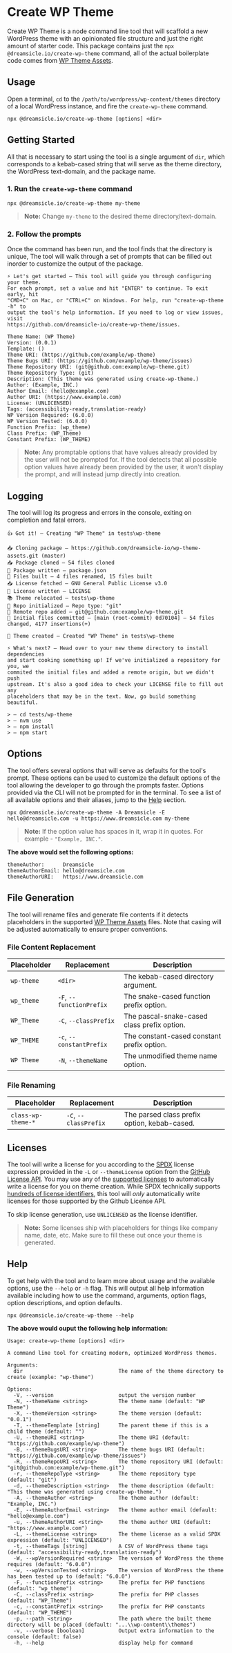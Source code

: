 # Create WP Theme

Create WP Theme is a node command line tool that will scaffold a new WordPress theme with an opinionated file structure and just the right amount of starter code. This package contains just the `npx @dreamsicle.io/create-wp-theme` command, all of the actual boilerplate code comes from [WP Theme Assets](https://github.com/dreamsicle-io/wp-theme-assets).

## Usage

Open a terminal, `cd` to the `/path/to/wordpress/wp-content/themes` directory of a local WordPress instance, and fire the `create-wp-theme` command.

```shell 
npx @dreamsicle.io/create-wp-theme [options] <dir>
```

## Getting Started

All that is necessary to start using the tool is a single argument of `dir`, which corresponds to a kebab-cased string that will serve as the theme directory, the WordPress text-domain, and the package name.

### 1. Run the `create-wp-theme` command

```shell
npx @dreamsicle.io/create-wp-theme my-theme
```

> **Note:** Change `my-theme` to the desired theme directory/text-domain.

### 2. Follow the prompts

Once the command has been run, and the tool finds that the directory is unique, The tool will walk through a set of prompts that can be filled out inorder to customize the output of the package. 

```
⚡ Let's get started ― This tool will guide you through configuring your theme.
For each prompt, set a value and hit "ENTER" to continue. To exit early, hit
"CMD+C" on Mac, or "CTRL+C" on Windows. For help, run "create-wp-theme -h" to
output the tool's help information. If you need to log or view issues, visit
https://github.com/dreamsicle-io/create-wp-theme/issues.

Theme Name: (WP Theme)
Version: (0.0.1) 
Template: () 
Theme URI: (https://github.com/example/wp-theme) 
Theme Bugs URI: (https://github.com/example/wp-theme/issues) 
Theme Repository URI: (git@github.com:example/wp-theme.git) 
Theme Repository Type: (git) 
Description: (This theme was generated using create-wp-theme.) 
Author: (Example, INC.) 
Author Email: (hello@example.com) 
Author URI: (https://www.example.com) 
License: (UNLICENSED) 
Tags: (accessibility-ready,translation-ready) 
WP Version Required: (6.0.0) 
WP Version Tested: (6.0.0) 
Function Prefix: (wp_theme) 
Class Prefix: (WP_Theme) 
Constant Prefix: (WP_THEME)
```

> **Note:** Any promptable options that have values already provided by the user will not be prompted for. If the tool detects that all possible option values have already been provided by the user, it won't display the prompt, and will instead jump directly into creation.

## Logging

The tool will log its progress and errors in the console, exiting on completion and fatal errors.

```
👍 Got it! ― Creating "WP Theme" in tests\wp-theme

📥 Cloning package ― https://github.com/dreamsicle-io/wp-theme-assets.git (master)
📥 Package cloned ― 54 files cloned
🔨 Package written ― package.json
🔨 Files built ― 4 files renamed, 15 files built
📥 License fetched ― GNU General Public License v3.0
📄 License written ― LICENSE
📚 Theme relocated ― tests\wp-theme
📁 Repo initialized ― Repo type: "git"
🔗 Remote repo added ― git@github.com:example/wp-theme.git
💾 Initial files committed ― [main (root-commit) 0d70104] ― 54 files changed, 4177 insertions(+)

🚀 Theme created ― Created "WP Theme" in tests\wp-theme

⚡ What's next? ― Head over to your new theme directory to install dependencies
and start cooking something up! If we've initialized a repository for you, we
commited the initial files and added a remote origin, but we didn't push
upstream. It's also a good idea to check your LICENSE file to fill out any
placeholders that may be in the text. Now, go build something beautiful.

> ― cd tests/wp-theme
> ― nvm use
> ― npm install
> ― npm start
```

## Options

The tool offers several options that will serve as defaults for the tool's prompt. These options can be used to customize the default options of the tool allowing the developer to go through the prompts faster. Options provided via the CLI will not be prompted for in the terminal. To see a list of all available options and their aliases, jump to the [Help](#help) section.

```shell 
npx @dreamsicle.io/create-wp-theme -A Dreamsicle -E hello@dreamsicle.com -u https://www.dreamsicle.com my-theme
```

> **Note:** If the option value has spaces in it, wrap it in quotes. For example - `"Example, INC."`.

**The above would set the following options:**

```
themeAuthor:      Dreamsicle
themeAuthorEmail: hello@dreamsicle.com
themeAuthorURI:   https://www.dreamsicle.com
```

## File Generation

The tool will rename files and generate file contents if it detects placeholders in the supported [WP Theme Assets](https://github.com/dreamsicle-io/wp-theme-assets) files. Note that casing will be adjusted automatically to ensure proper conventions.

### File Content Replacement

| Placeholder | Replacement              | Description                                 |
| ----------- | ------------------------ | ------------------------------------------- | 
| `wp-theme`  | `<dir>`                  | The kebab-cased directory argument.         |
| `wp_theme`  | `-F`, `--functionPrefix` | The snake-cased function prefix option.     |
| `WP_Theme`  | `-C`, `--classPrefix`    | The pascal-snake-cased class prefix option. |
| `WP_THEME`  | `-c`, `--constantPrefix` | The constant-cased constant prefix option.  |
| `WP Theme`  | `-N`, `--themeName`      | The unmodified theme name option.           |

### File Renaming

| Placeholder        | Replacement           | Description                                  |
| ------------------ | --------------------- | -------------------------------------------- | 
| `class-wp-theme-*` | `-C`, `--classPrefix` | The parsed class prefix option, kebab-cased. |

## Licenses

The tool will write a license for you according to the [SPDX](https://spdx.dev/) license expression provided in the `-L` or `--themeLicense` option from the [GitHub License API](https://docs.github.com/en/rest/licenses/licenses). You may use any of the [supported licenses](https://api.github.com/licenses?per_page=1000&page=1) to automatically write a license for you on theme creation. While SPDX technically supports [hundreds of license identifiers](https://spdx.org/licenses/), this tool will _only_ automatically write licenses for those supported by the Github License API.

To skip license generation, use `UNLICENSED` as the license identifier.

> **Note:** Some licenses ship with placeholders for things like company name, date, etc. Make sure to fill these out once your theme is generated.

## Help

To get help with the tool and to learn more about usage and the available options, use the `--help` or `-h` flag. This will output all help information available including how to use the command, arguments, option flags, option descriptions, and option defaults.

```shell
npx @dreamsicle.io/create-wp-theme --help
```

**The above would ouput the following help information:**

```
Usage: create-wp-theme [options] <dir>

A command line tool for creating modern, optimized WordPress themes.

Arguments:
  dir                               The name of the theme directory to create (example: "wp-theme")

Options:
  -V, --version                     output the version number
  -N, --themeName <string>          The theme name (default: "WP Theme")
  -X, --themeVersion <string>       The theme version (default: "0.0.1")
  -T, --themeTemplate [string]      The parent theme if this is a child theme (default: "")
  -U, --themeURI <string>           The theme URI (default: "https://github.com/example/wp-theme")
  -B, --themeBugsURI <string>       The theme bugs URI (default: "https://github.com/example/wp-theme/issues")
  -R, --themeRepoURI <string>       The theme repository URI (default: "git@github.com:example/wp-theme.git")
  -r, --themeRepoType <string>      The theme repository type (default: "git")
  -d, --themeDescription <string>   The theme description (default: "This theme was generated using create-wp-theme.")
  -A, --themeAuthor <string>        The theme author (default: "Example, INC.")
  -E, --themeAuthorEmail <string>   The theme author email (default: "hello@example.com")
  -u, --themeAuthorURI <string>     The theme author URI (default: "https://www.example.com")
  -L, --themeLicense <string>       The theme license as a valid SPDX expression (default: "UNLICENSED")
  -t, --themeTags [string]          A CSV of WordPress theme tags (default: "accessibility-ready,translation-ready")
  -W, --wpVersionRequired <string>  The version of WordPress the theme requires (default: "6.0.0")
  -w, --wpVersionTested <string>    The version of WordPress the theme has been tested up to (default: "6.0.0")
  -F, --functionPrefix <string>     The prefix for PHP functions (default: "wp_theme")
  -C, --classPrefix <string>        The prefix for PHP classes (default: "WP_Theme")
  -c, --constantPrefix <string>     The prefix for PHP constants (default: "WP_THEME")
  -p, --path <string>               The path where the built theme directory will be placed (default: "...\\wp-content\\themes")
  -v, --verbose [boolean]           Output extra information to the console (default: false)
  -h, --help                        display help for command
```

